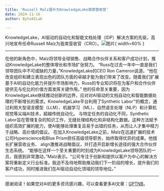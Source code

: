 ```yaml
---
title: 'Russell Malz晋升为KnowledgeLake首席营收官'
date: 2024-11-16
author: ByteAILab

---
```


KnowledgeLake，AI驱动的自动化和智能文档处理（IDP）解决方案的先驱，高兴地宣布任命Russell Malz为首席营收官（CRO）。![图片](https://ai-techpark.com/wp-content/uploads/2024/11/Russell-960x540.jpg){ width=60% }

---
在他的新角色中，Malz将领导全球销售、战略合作伙伴关系和客户成功计划，推动KnowledgeLake的整体增长和市场扩张努力。
“Russ在过去一年中一直是我们领导团队中不可或缺的力量，”KnowledgeLake的CEO Ron Cameron说道。“他在改变组织和建立表现出色的团队方面的卓越才能为我们带来了改变。随着我们扩展基于AI的自动化能力并提升市场影响力，Russ的专业知识将在为客户和合作伙伴提供无与伦比的价值方面发挥关键作用。”
他的任命至关重要，因为KnowledgeLake继续推动创新的边界，应对对AI驱动的文档自动化和智能数据处理的不断增长的需求。KnowledgeLake平台利用了Synthetic Labor™的概念，通过利用大型语言模型（LLM）、机器学习（ML）、自然语言处理（NLP）和计算机视觉等尖端AI技术，超越传统自动化。
与特定任务的自动化不同，Synthetic Labor旨在管理复杂的知识工作，无缝处理结构化和非结构化数据。这种方法赋予组织高效扩展的能力，使AI能够处理重复且易于出错的任务，从而让人才集中精力于战略、高价值的倡议。
在加入KnowledgeLake之前，Malz在迅速扩展的技术公司Hyperscience和Blue Prism担任高级领导职务，始终取得优异的成果。他擅长扩展营收业务、 align激推进战略倡议，并打造开启新增长途径的强大合作伙伴生态系统。
“能够在这样一个至关重要的时刻成为KnowledgeLake领导团队的一员，我感到非常激动，”Malz表示。“公司专注于创新和提供以客户为中心的解决方案将重新定义行业标准。我迫不及待地帮助推动我们下一阶段的增长，提升我们的客户成功，同时推进我们在AI驱动自动化领域的领导地位。”

---
感谢阅读！如果您对AI的更多资讯感兴趣，可以查看更多AI文章：[GPTNB](https://gptnb.com)。